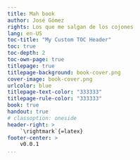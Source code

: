 ```yaml
---
title: Mah book
author: José Gómez
rights: Los que me salgan de los cojones
lang: en-US
toc-title: "My Custom TOC Header"
toc: true
toc-depth: 2
toc-own-page: true
titlepage: true
titlepage-background: book-cover.png
cover-image: book-cover.png
urlcolor: blue
titlepage-text-color: "333333"
titlepage-rule-color: "333333"
book: true
handout: true
# classoption: oneside
header-right: >
    `\rightmark`{=latex}
footer-center: >
    v0.0.1
...
```

